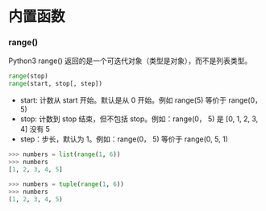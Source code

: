 # 内置函数

### range()

Python3 range() 返回的是一个可迭代对象（类型是对象），而不是列表类型。

```python
range(stop)
range(start, stop[, step])
```

* start: 计数从 start 开始。默认是从 0 开始。例如 range(5) 等价于 range(0， 5)
* stop: 计数到 stop 结束，但不包括 stop。例如：range(0， 5) 是 \[0, 1, 2, 3, 4] 没有 5
* step：步长，默认为 1。例如：range(0， 5) 等价于 range(0, 5, 1)

```python
>>> numbers = list(range(1, 6))
>>> numbers
[1, 2, 3, 4, 5]

>>> numbers = tuple(range(1, 6))
>>> numbers
(1, 2, 3, 4, 5)
```

###
